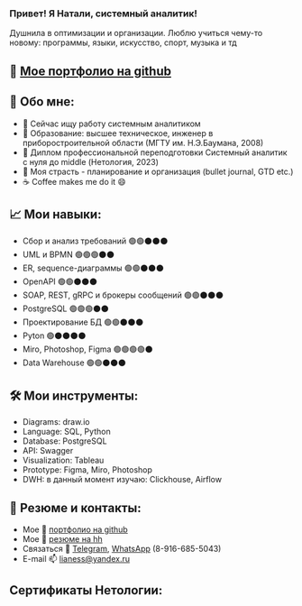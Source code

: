 ### Привет! Я Натали, системный аналитик! 
Душнила в оптимизации и организации.
Люблю учиться чему-то новому: программы, языки, искусство, спорт, музыка и тд

## 📒 [Мое портфолио на github](https://github.com/nataliashved/portfolio)

## 🌱 Обо мне:
- 🔭 Сейчас ищу работу системным аналитиком 
- 📘 Образование: высшее техническое, инженер в приборостроительной области (МГТУ им. Н.Э.Баумана, 2008)
- 📗 Диплом профессиональной переподготовки Системный аналитик с нуля до
middle (Нетология, 2023)
- 💜 Моя страсть - планирование и организация (bullet journal, GTD etc.)
- ☕ Coffee makes me do it 😄

## 📈 Мои навыки:
- Сбор и анализ требований 🟢🟢⚫⚫⚫
- UML и BPMN 🟢🟢🟢⚫⚫
- ER, sequence-диаграммы 🟢🟢⚫⚫⚫
- OpenAPI 🟢🟢⚫⚫⚫
- SOAP, REST, gRPC и брокеры сообщений 🟢🟢⚫⚫⚫
- PostgreSQL 🟢🟢🟢⚫⚫
- Проектирование БД 🟢🟢⚫⚫⚫
- Pyton 🟢⚫⚫⚫⚫
- Miro, Photoshop, Figma 🟢🟢🟢🟢⚫
- Data Warehouse 🟢🟢⚫⚫⚫

## 🛠️ Мои инструменты:
- Diagrams: draw.io
- Language: SQL, Python
- Database: PostgreSQL
- API: Swagger
- Visualization: Tableau 
- Prototype: Figma, Miro, Photoshop
- DWH: в данный момент изучаю: Clickhouse, Airflow

## 📝 Резюме и контакты:
- Мое 📒 [портфолио на github](https://github.com/nataliashved/portfolio)
- Мое 📄 [резюме на hh](https://hh.ru/applicant/resumes/view?resume=cf08af13ff0afa19d60039ed1f533350357970)
- Связаться 📱 [Telegram](https://t.me/natalia_svd), [WhatsApp](https://wa.clck.bar/79166855043) (8-916-685-5043)
- E-mail 📫 lianess@yandex.ru

## Сертификаты Нетологии:

